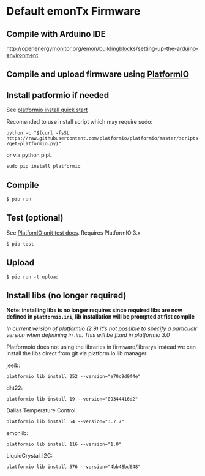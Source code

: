 # Default emonTx Firmware

## Compile with Arduino IDE

http://openenergymonitor.org/emon/buildingblocks/setting-up-the-arduino-environment

## Compile and upload firmware using [PlatformIO](https://platformio.org)

## Install patformio if needed

See [platformio install quick start](http://docs.platformio.org/en/latest/installation.html#super-quick-mac-linux)

Recomended to use install script which may require sudo:

`python -c "$(curl -fsSL https://raw.githubusercontent.com/platformio/platformio/master/scripts/get-platformio.py)"`

or via python pipL

    sudo pip install platformio


## Compile
  
    $ pio run

## Test (optional)

See [PlatfomIO unit test docs](http://docs.platformio.org/en/feature-platformio-30/platforms/unit_testing.html#example). Requires PlatformIO 3.x

    $ pio test


## Upload

    $ pio run -t upload


## Install libs (no longer required)


**Note: installing libs is no longer requires since required libs are now defined in `platformio.ini`, lib installation will be prompted at fist compile**

*In current version of platformio (2.9) it's not possible to specify a particualr version when definining in .ini. This will be fixed in platformio 3.0*


Platformoio does not using the libraries in firmware/librarys instead we can install the libs direct from git via platform io lib manager.

jeeib:

    platformio lib install 252 --version="e70c9d9f4e"

dht22:

    platformio lib install 19 --version="09344416d2"

Dallas Temperature Control:

    platformio lib install 54 --version="3.7.7"
    
emonlib:

    platformio lib install 116 --version="1.0"

LiquidCrystal_I2C:

    platformio lib install 576 --version="4bb48bd648"



